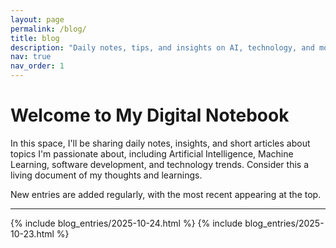 ```yaml
---
layout: page
permalink: /blog/
title: blog
description: "Daily notes, tips, and insights on AI, technology, and more."
nav: true
nav_order: 1
---
```


<div class="post">

  <h1>Welcome to My Digital Notebook</h1>
  <p>In this space, I'll be sharing daily notes, insights, and short articles about topics I'm passionate about, including Artificial Intelligence, Machine Learning, software development, and technology trends. Consider this a living document of my thoughts and learnings.</p>
  <p>New entries are added regularly, with the most recent appearing at the top.</p>
  
  <hr>

  <!-- Blog Entries Start Here (Newest First) -->

  {% include blog_entries/2025-10-24.html %}
  {% include blog_entries/2025-10-23.html %}

  <!-- End of Blog Entries -->

</div>
